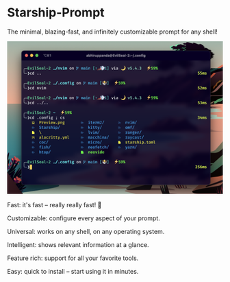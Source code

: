 # Starship-Prompt

The minimal, blazing-fast, and infinitely customizable prompt for any shell!

<img src="Screenshot.png" alt="Preview" />

Fast: it's fast – really really fast! 🚀

Customizable: configure every aspect of your prompt.

Universal: works on any shell, on any operating system.

Intelligent: shows relevant information at a glance.

Feature rich: support for all your favorite tools.

Easy: quick to install – start using it in minutes.
